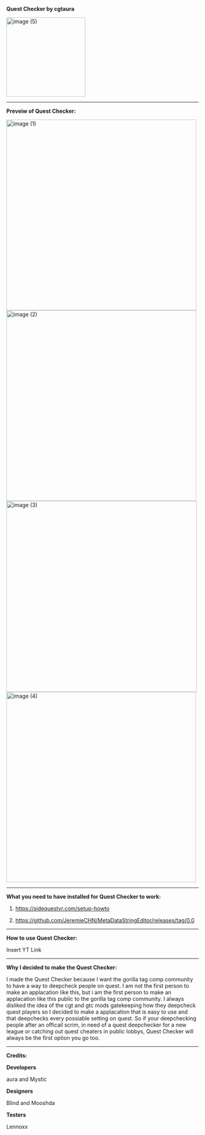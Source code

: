 **Quest Checker by cgtaura**

<img width="207" alt="image (5)" src="https://github.com/user-attachments/assets/90c9b31d-018d-4430-9cfa-a0ac6dcf86d9">

_____________________________________________________________________________________

**Preveiw of Quest Checker:**

<img width="498" alt="image (1)" src="https://github.com/user-attachments/assets/2987330c-4b11-46b6-8c0e-8e6acb2b0525">

<img width="498" alt="image (2)" src="https://github.com/user-attachments/assets/f5fc7a69-e996-4931-842c-727736ef657c">

<img width="499" alt="image (3)" src="https://github.com/user-attachments/assets/6229a634-6870-4b9d-8320-79e648174214">

<img width="497" alt="image (4)" src="https://github.com/user-attachments/assets/de52c00d-c14e-4db0-be1e-018a5351ef4c">

_______________________________________________________________________________________

**What you need to have installed for Quest Checker to work:**

1. https://sidequestvr.com/setup-howto

2. https://github.com/JeremieCHN/MetaDataStringEditor/releases/tag/0.0

_______________________________________________________________________________________

**How to use Quest Checker:**

Insert YT Link

_______________________________________________________________________________________

**Why I decided to make the Quest Checker:**

I made the Quest Checker because I want the gorilla tag comp community to have a way to deepcheck people on quest. I am not the first person to make an applacation like this, but i am the first person to make an applacation like this public to the gorilla tag comp community. I always disliked the idea of the cgt and gtc mods gatekeeping how they deepcheck quest players so I decided to make a applacation that is easy to use and that deepchecks every possiable setting on quest. So if your deepchecking people after an officail scrim, in need of a quest deepchecker for a new league or catching out quest cheaters in public lobbys, Quest Checker will always be the first option you go too.

_______________________________________________________________________________________

**Credits:**

**Developers**

aura and Mystic

**Designers**

Blind and Mooshda

**Testers**

Lennoxx
